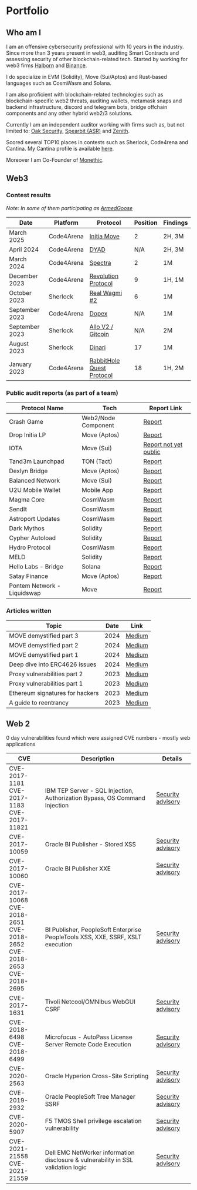 # Portfolio

## Who am I
I am an offensive cybersecurity professional with 10 years in the industry. Since more than 3 years present in web3, auditing Smart Contracts and assessing security of other blockchain-related tech. Started by working for web3 firms [Halborn](https://www.halborn.com/) and [Binance](https://www.binance.com/).

I do specialize in EVM (Solidity), Move (Sui/Aptos) and Rust-based languages such as CosmWasm and Solana. 

I am also proficient with blockchain-related technologies such as blockchain-specific web2 threats, auditing wallets, metamask snaps and backend infrastructure, discord and telegram bots, bridge offchain components and any other hybrid web2/3 solutions.

Currently I am an independent auditor working with firms such as, but not limited to: [Oak Security](https://www.oaksecurity.io/), [Spearbit (ASR)](https://spearbit.com/) and [Zenith](https://www.zenith.security/). 

Scored several TOP10 places in contests such as Sherlock, Code4rena and Cantina. My Cantina profile is available [here](https://cantina.xyz/u/0xluk3).

Moreover I am Co-Founder of [Monethic](https://monethic.io).

## Web3 
### Contest results 
*Note: In some of them participating as [ArmedGoose](https://twitter.com/0xArmedGoose)*

| Date       | Platform      | Protocol     | Position      | Findings       | 
|------------|---------------|--------------|---------------|------------------| 
| March 2025 | Code4Arena | [Initia Move](https://code4rena.com/audits/2025-01-initia-move) | 2 | 2H, 3M | 
| April 2024 | Code4Arena | [DYAD](https://code4rena.com/reports/2024-04-dyad) | N/A | 2H, 3M | 
| March 2024 | Code4Arena | [Spectra](https://code4rena.com/reports/2024-02-spectra)| 2 | 1M | 
| December 2023 | Code4Arena | [Revolution Protocol](https://code4rena.com/reports/2023-12-revolutionprotocol)| 9 | 1H, 1M | 
| October 2023 | Sherlock | [Real Wagmi #2](https://github.com/sherlock-audit/2023-10-real-wagmi-judging/issues) | 6 | 1M | 
| September 2023 | Code4Arena | [Dopex](https://code4rena.com/reports/2023-08-dopex) | N/A | 1M | 
| September 2023 | Sherlock | [Allo V2 / Gitcoin](https://github.com/sherlock-audit/2023-09-Gitcoin-judging/issues) | N/A | 2M | 
| August 2023 | Sherlock | [Dinari](https://github.com/sherlock-audit/2023-06-dinari-judging/issues) | 17 | 1M | 
| January 2023 | Code4Arena | [RabbitHole Quest Protocol](https://code4rena.com/reports/2023-01-rabbithole) | 18 | 1H, 2M |

### Public audit reports (as part of a team) 

| Protocol Name     | Tech      | Report Link                                                                                           |
|------------------|-----------|-------------------------------------------------------------------------------------------------------|
| Crash Game | Web2/Node Component | [Report](https://github.com/CDSecurity/audits/blob/main/audit%20reports/CrashGame_Audit.pdf) |
| Drop Initia LP | Move (Aptos) | [Report](https://github.com/oak-security/audit-reports/blob/main/Drop/2025-04-17%20Audit%20Report%20-%20Drop%20Initia%20Liquidity%20Provider%20v1.0.pdf) |
| IOTA | Move (Sui) | [Report not yet public](https://audits.sherlock.xyz/watson/armedgoose) |
| Tand3m Launchpad | TON (Tact) | [Report](https://hashlock.com/wp-content/uploads/2025/02/Tand3m-Smart-Contract-Audit-Report-Final-Report.pdf) |
| Dexlyn Bridge | Move (Aptos) | [Report](https://github.com/CDSecurity/audits/blob/main/audit%20reports/DexlynBridge%20-%20report.pdf) |
| Balanced Network | Move (Sui) | [Report](https://hashlock.com/wp-content/uploads/2024/08/Balanced-Move-Smart-Contract-Audit-Report-Final-Report.pdf) |
| U2U Mobile Wallet | Mobile App  | [Report](https://hashlock.com/wp-content/uploads/2024/10/U2U-Mobile-Wallet-Penetration-Test-Report-Final-Report.pdf) |
| Magma Core       | CosmWasm  | [Report](https://github.com/oak-security/audit-reports/blob/main/Magma%20Core/2024-12-04%20Audit%20Report%20-%20Magma%20Core%20v1.0.pdf) |
| SendIt           | CosmWasm  | [Report](https://github.com/oak-security/audit-reports/blob/main/SendIt/2024-09-25%20Audit%20Report%20-%20SendIt%20Contracts%20v1.0.pdf) |
| Astroport Updates| CosmWasm  | [Report](https://github.com/oak-security/audit-reports/blob/main/Astroport/2024-08-20%20Audit%20Report%20-%20Astroport%20vxASTRO%20Updates%20v1.0.pdf) |
| Dark Mythos      | Solidity  | [Report](https://www.auditone.io/audit-report/dark-mythos-audit) |
| Cypher Autoload  | Solidity  | [Report](https://github.com/oak-security/audit-reports/blob/main/Cypher%20Wallet/2024-08-08%20Audit%20Report%20-%20Cypher%20Autoload%20Simple%20v1.0.pdf) |
| Hydro Protocol  | CosmWasm  | [Report](https://github.com/oak-security/audit-reports/blob/main/Hydro/2024-07-30%20Audit%20Report%20-%20Hydro%20v1.0.pdf) |
| MELD            | Solidity  | [Report](https://www.auditone.io/audit-report/meld) |
| Hello Labs - Bridge| Solana   | [Report](https://wp.hacken.io/wp-content/uploads/2024/05/Hacken_Hello_SCA-Hello-Labs-_-Bridge-Rust-_-May2024_P-2024-274_1_20240523-14_44.pdf) |
| Satay Finance   | Move (Aptos)| [Report](https://github.com/satay-protocol/smart-contract-audit/blob/main/Satay_Finance_Satay_Aptos_Move_Smart_Contract_Security_Audit_Report_Halborn_Final.pdf) |
| Pontem Network - Liquidswap | Move | [Report](https://docs.liquidswap.com/#security-audits) |

### Articles written 

| Topic       | Date       | Link       |
|-------------|------------|------------|
| MOVE demystified part 3 | 2024| [Medium](https://medium.com/@monethic/move-demistyfied-part-3-vulnerabilities-in-storage-and-access-control-checks-8634cc1d114d) |
| MOVE demystified part 2 | 2024| [Medium](https://medium.com/@monethic/move-demystified-part-2-structs-storage-and-cap-abilities-a60bf6b0b399) |
| MOVE demystified part 1 | 2024| [Medium](https://medium.com/@monethic/aptos-move-demystified-part-1-helloworld-module-873090be5fa4) |
| Deep dive into ERC4626 issues | 2024| [Medium](https://medium.com/coinmonks/another-look-at-the-security-of-erc4626-vaults-9901618d0923) |
| Proxy vulnerabilities part 2 | 2023| [Medium](https://medium.com/coinmonks/common-proxy-vulnerabilities-in-solidity-part-2-6bb0c83ba62) |
| Proxy vulnerabilities part 1 | 2023 | [Medium](https://medium.com/coinmonks/common-proxy-vulnerabilities-in-solidity-part-1-6068c149075b) |
| Ethereum signatures for hackers | 2023 | [Medium](https://medium.com/coinmonks/ethereum-signatures-for-hackers-and-auditors-101-4da766cd6344) |
| A guide to reentrancy | 2023 | [Medium](https://medium.com/coinmonks/a-guide-to-reentrancy-abusing-the-external-calls-for-fun-and-profit-cae7fe91b5d3) |


## Web 2
0 day vulnerabilities found which were assigned CVE numbers - mostly web applications

| CVE                                     | Description | Details |
|-----------------------------------------|-------|---------|
|CVE-2017-1181<br>CVE-2017-1183<br>CVE-2017-11821 | IBM TEP Server - SQL Injection, Authorization Bypass, OS Command Injection  | [Security advisory](http://www-01.ibm.com/support/docview.wss?uid=swg22003402) |
| CVE-2017-10059 | Oracle BI Publisher - Stored XSS | [Security advisory](https://www.oracle.com/security-alerts/cpujul2017.html) |
| CVE-2017-10060 | Oracle BI Publisher XXE | [Security advisory](https://www.oracle.com/security-alerts/cpuoct2017.html) |
| CVE-2017-10068<br>CVE-2018-2651<br>CVE-2018-2652<br>CVE-2018-2653<br>CVE-2018-2695 | BI Publisher, PeopleSoft Enterprise PeopleTools XSS, XXE, SSRF, XSLT execution | [Security advisory](https://www.oracle.com/security-alerts/cpujan2018.html) |
| CVE-2017-1631 | Tivoli Netcool/OMNIbus WebGUI CSRF  | [Security advisory](https://www.ibm.com/support/pages/security-bulletin-security-vulnerability-has-been-identified-jazz-service-management-shipped-tivoli-netcoolomnibus-webgui-cve-2017-1631) |
| CVE-2018-6498<br>CVE-2018-6499 | Microfocus - AutoPass License Server Remote Code Execution | [Security advisory](https://softwaresupport.softwaregrp.com/doc/KM03236632) |
| CVE-2020-2563 | Oracle Hyperion Cross-Site Scripting | [Security advisory](https://www.oracle.com/security-alerts/cpujan2020.html) |
| CVE-2019-2932 | Oracle PeopleSoft Tree Manager SSRF | [Security advisory](https://www.oracle.com/security-alerts/cpuoct2019.html) |
| CVE-2020-5907 | F5 TMOS Shell privilege escalation vulnerability | [Security advisory](https://my.f5.com/manage/s/article/K00091341) |
| CVE-2021-21558<br>CVE-2021-21559 | Dell EMC NetWorker information disclosure & vulnerability in SSL validation logic | [Security advisory](https://www.dell.com/support/kbdoc/en-us/000186638/dsa-2021-104-dell-emc-networker-security-update-for-multiple-vulnerabilities) |

